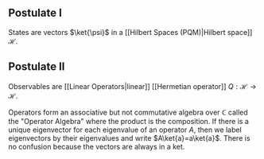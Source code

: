 ## Postulate I
States are vectors $\ket{\psi}$ in a [[Hilbert Spaces (PQM)|Hilbert space]] $\mathcal{H}$.
## Postulate II
Observables are [[Linear Operators|linear]] [[Hermetian operator]] $Q:\mathcal{H}\to \mathcal{H}$.

Operators form an associative but not commutative algebra over $\mathbb{C}$ called the "Operator Algebra" where the product is the composition.
If there is a unique eigenvector for each eigenvalue of an operator $A$, then we label eigenvectors by their eigenvalues and write $A\ket{a}=a\ket{a}$. There is no confusion because the vectors are always in a ket.
